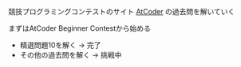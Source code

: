 競技プログラミングコンテストのサイト [AtCoder](https://atcoder.jp/) の過去問を解いていく

まずはAtCoder Beginner Contestから始める
- 精選問題10を解く &rarr; 完了
- その他の過去問を解く &rarr; 挑戦中
